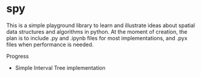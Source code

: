 # spy
This is a simple playground library to learn and illustrate ideas about spatial data structures and algorithms in python. At the moment of creation, the plan is to include .py and .ipynb files for most implementations, and .pyx files when performance is needed.

Progress
- Simple Interval Tree implementation
